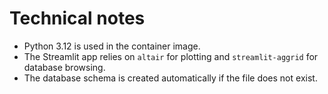 # Technical notes

- Python 3.12 is used in the container image.
- The Streamlit app relies on `altair` for plotting and `streamlit-aggrid` for database browsing.
- The database schema is created automatically if the file does not exist.
